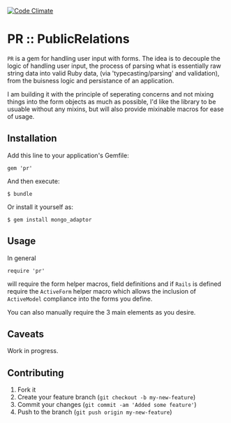 [![Code Climate](https://codeclimate.com/github/JonRowe/pr.png)](https://codeclimate.com/github/JonRowe/pr)

PR  :: PublicRelations
======================

`PR` is a gem for handling user input with forms. The idea is to decouple
the logic of handling user input, the process of parsing what is
essentially raw string data into valid Ruby data, (via 'typecasting/parsing' 
and validation), from the buisness logic and persistance of an application.

I am building it with the principle of seperating concerns and not mixing
things into the form objects as much as possible, I'd like the library to
be usuable without any mixins, but will also provide mixinable macros for
ease of usage.

## Installation

Add this line to your application's Gemfile:

    gem 'pr'

And then execute:

    $ bundle

Or install it yourself as:

    $ gem install mongo_adaptor

## Usage

In general

    require 'pr'

will require the form helper macros, field definitions and if `Rails` is
defined require the `ActiveForm` helper macro which allows the inclusion
of `ActiveModel` compliance into the forms you define.

You can also manually require the 3 main elements as you desire.

## Caveats

Work in progress.

## Contributing

1. Fork it
2. Create your feature branch (`git checkout -b my-new-feature`)
3. Commit your changes (`git commit -am 'Added some feature'`)
4. Push to the branch (`git push origin my-new-feature`)
